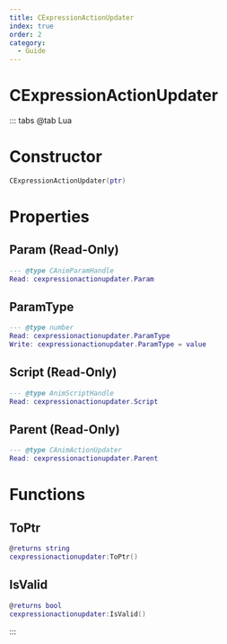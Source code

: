 ```yaml
---
title: CExpressionActionUpdater
index: true
order: 2
category:
  - Guide
---
```


# CExpressionActionUpdater

::: tabs
@tab Lua
# Constructor
```lua
CExpressionActionUpdater(ptr)
```
# Properties
## Param (Read-Only)
```lua
--- @type CAnimParamHandle
Read: cexpressionactionupdater.Param
```
## ParamType 
```lua
--- @type number
Read: cexpressionactionupdater.ParamType
Write: cexpressionactionupdater.ParamType = value
```
## Script (Read-Only)
```lua
--- @type AnimScriptHandle
Read: cexpressionactionupdater.Script
```
## Parent (Read-Only)
```lua
--- @type CAnimActionUpdater
Read: cexpressionactionupdater.Parent
```
# Functions
## ToPtr
```lua
@returns string
cexpressionactionupdater:ToPtr()
```
## IsValid
```lua
@returns bool
cexpressionactionupdater:IsValid()
```

:::